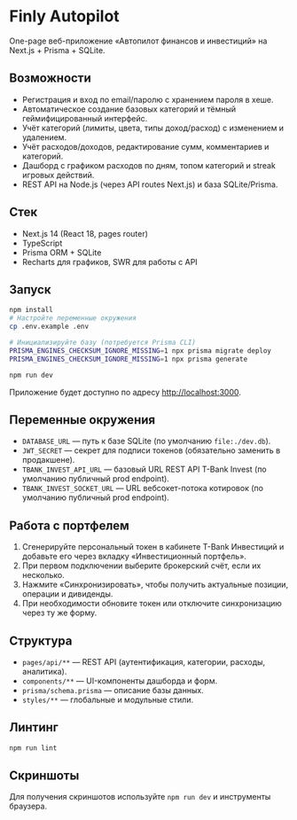# Finly Autopilot

One-page веб-приложение «Автопилот финансов и инвестиций» на Next.js + Prisma + SQLite.

## Возможности

- Регистрация и вход по email/паролю с хранением пароля в хеше.
- Автоматическое создание базовых категорий и тёмный геймифицированный интерфейс.
- Учёт категорий (лимиты, цвета, типы доход/расход) с изменением и удалением.
- Учёт расходов/доходов, редактирование сумм, комментариев и категорий.
- Дашборд с графиком расходов по дням, топом категорий и streak игровых действий.
- REST API на Node.js (через API routes Next.js) и база SQLite/Prisma.

## Стек

- Next.js 14 (React 18, pages router)
- TypeScript
- Prisma ORM + SQLite
- Recharts для графиков, SWR для работы с API

## Запуск

```bash
npm install
# Настройте переменные окружения
cp .env.example .env

# Инициализируйте базу (потребуется Prisma CLI)
PRISMA_ENGINES_CHECKSUM_IGNORE_MISSING=1 npx prisma migrate deploy
PRISMA_ENGINES_CHECKSUM_IGNORE_MISSING=1 npx prisma generate

npm run dev
```

Приложение будет доступно по адресу [http://localhost:3000](http://localhost:3000).

## Переменные окружения

- `DATABASE_URL` — путь к базе SQLite (по умолчанию `file:./dev.db`).
- `JWT_SECRET` — секрет для подписи токенов (обязательно заменить в продакшене).
- `TBANK_INVEST_API_URL` — базовый URL REST API T-Bank Invest (по умолчанию публичный prod endpoint).
- `TBANK_INVEST_SOCKET_URL` — URL вебсокет-потока котировок (по умолчанию публичный prod endpoint).

## Работа с портфелем

1. Сгенерируйте персональный токен в кабинете T-Bank Инвестиций и добавьте его через вкладку «Инвестиционный портфель».
2. При первом подключении выберите брокерский счёт, если их несколько.
3. Нажмите «Синхронизировать», чтобы получить актуальные позиции, операции и дивиденды.
4. При необходимости обновите токен или отключите синхронизацию через ту же форму.

## Структура

- `pages/api/**` — REST API (аутентификация, категории, расходы, аналитика).
- `components/**` — UI-компоненты дашборда и форм.
- `prisma/schema.prisma` — описание базы данных.
- `styles/**` — глобальные и модульные стили.

## Линтинг

```bash
npm run lint
```

## Скриншоты

Для получения скриншотов используйте `npm run dev` и инструменты браузера.
